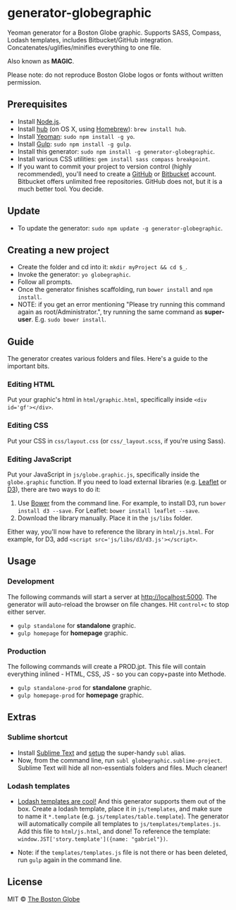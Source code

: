 # generator-globegraphic

Yeoman generator for a Boston Globe graphic. Supports SASS, Compass, Lodash templates, includes Bitbucket/GitHub integration. Concatenates/uglifies/minifies everything to one file.

Also known as **MAGIC**.

Please note: do not reproduce Boston Globe logos or fonts without written permission.

## Prerequisites

- Install [Node.js](http://nodejs.org/).
- Install [hub](https://github.com/github/hub) (on OS X, using [Homebrew](http://brew.sh)): `brew install hub`.
- Install [Yeoman](http://yeoman.io/): `sudo npm install -g yo`.
- Install [Gulp](https://github.com/gulpjs/gulp): `sudo npm install -g gulp`.
- Install this generator: `sudo npm install -g generator-globegraphic`.
- Install various CSS utilities: `gem install sass compass breakpoint`.
- If you want to commit your project to version control (highly recommended), you'll need to create a [GitHub](http://github.com) or [Bitbucket](http://bitbucket.org) account. Bitbucket offers unlimited free repositories. GitHub does not, but it is a much better tool. You decide.

## Update

- To update the generator: `sudo npm update -g generator-globegraphic`.

## Creating a new project
- Create the folder and cd into it: `mkdir myProject && cd $_`.
- Invoke the generator: `yo globegraphic`.
- Follow all prompts.
- Once the generator finishes scaffolding, run `bower install` and `npm install`.
- NOTE: if you get an error mentioning "Please try running this command again as root/Administrator.", try running the same command as **super-user**. E.g. `sudo bower install`.

## Guide

The generator creates various folders and files. Here's a guide to the important bits.

### Editing HTML

Put your graphic's html in `html/graphic.html`, specifically inside `<div id='gf'></div>`.

### Editing CSS

Put your CSS in `css/layout.css` (or `css/_layout.scss`, if you're using Sass).

### Editing JavaScript

Put your JavaScript in `js/globe.graphic.js`, specifically inside the `globe.graphic` function. If you need to load external libraries (e.g. [Leaflet](http://leafletjs.com/) or [D3](http://d3js.org/)), there are two ways to do it:

1. Use [Bower](http://bower.io/) from the command line. For example, to install D3, run `bower install d3 --save`. For Leaflet: `bower install leaflet --save`.
2. Download the library manually. Place it in the `js/libs` folder.

Either way, you'll now have to reference the library in `html/js.html`. For example, for D3, add `<script src='js/libs/d3/d3.js'></script>`.

## Usage

### Development

The following commands will start a server at [http://localhost:5000](http://localhost:5000). The generator will auto-reload the browser on file changes. Hit `control+c` to stop either server.

- `gulp standalone` for **standalone** graphic.
- `gulp homepage` for **homepage** graphic.

### Production

The following commands will create a PROD.jpt. This file will contain everything inlined - HTML, CSS, JS - so you can copy+paste into Methode.

- `gulp standalone-prod` for **standalone** graphic.
- `gulp homepage-prod` for **homepage** graphic.

## Extras

### Sublime shortcut

- Install [Sublime Text](http://www.sublimetext.com/3) and [setup](http://crabonature.pl/posts/20-sublime-text-3-on-os-x-terminal) the super-handy `subl` alias.
- Now, from the command line, run `subl globegraphic.sublime-project`. Sublime Text will hide all non-essentials folders and files. Much cleaner!

### Lodash templates

- [Lodash templates are cool!](http://lodash.com/docs#template) And this generator supports them out of the box. Create a lodash template, place it in `js/templates`, and make sure to name it `*.template` (e.g. `js/templates/table.template`). The generator will automatically compile all templates to `js/templates/templates.js`. Add this file to `html/js.html`, and done! To reference the template: `window.JST['story.template']({name: "gabriel"})`.

- Note: if the `templates/templates.js` file is not there or has been deleted, run `gulp` again in the command line.

## License

MIT © [The Boston Globe](http://github.com/BostonGlobe)
